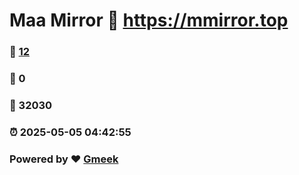# Maa Mirror :link: https://mmirror.top 
### :page_facing_up: [12](https://mmirror.top/tag.html) 
### :speech_balloon: 0 
### :hibiscus: 32030 
### :alarm_clock: 2025-05-05 04:42:55 
### Powered by :heart: [Gmeek](https://github.com/Meekdai/Gmeek)
